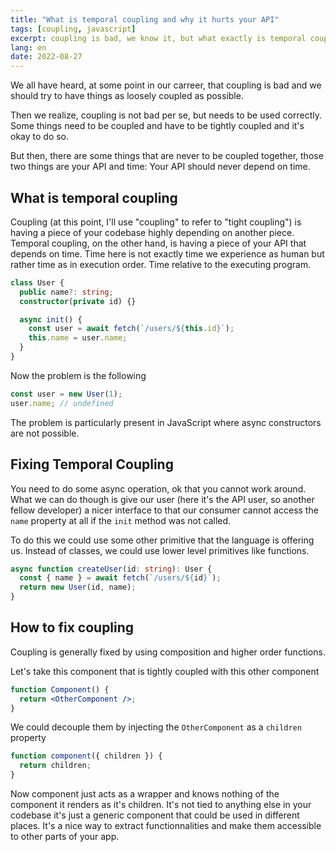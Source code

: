 ```yaml
---
title: "What is temporal coupling and why it hurts your API"
tags: [coupling, javascript]
excerpt: coupling is bad, we know it, but what exactly is temporal coupling
lang: en
date: 2022-08-27
---
```


We all have heard, at some point in our carreer, that coupling is bad and we should try to have things as loosely coupled as possible.

Then we realize, coupling is not bad per se, but needs to be used correctly. Some things need to be coupled and have to be tightly coupled and it's okay to do so.

But then, there are some things that are never to be coupled together, those two things are your API and time: Your API should never depend on time.

## What is temporal coupling

Coupling (at this point, I'll use "coupling" to refer to "tight coupling") is having a piece of your codebase highly depending on another piece.
Temporal coupling, on the other hand, is having a piece of your API that depends on time.
Time here is not exactly time we experience as human but rather time as in execution order. Time relative to the executing program.

```typescript
class User {
  public name?: string;
  constructor(private id) {}

  async init() {
    const user = await fetch(`/users/${this.id}`);
    this.name = user.name;
  }
}
```

Now the problem is the following

```typescript
const user = new User(1);
user.name; // undefined
```

The problem is particularly present in JavaScript where async constructors are not possible.

## Fixing Temporal Coupling

You need to do some async operation, ok that you cannot work around. What we can do though is give our user (here it's the API user, so another fellow developer) a nicer interface to that our consumer cannot access the `name` property at all if the `init` method was not called.

To do this we could use some other primitive that the language is offering us. Instead of classes, we could use lower level primitives like functions.

```typescript
async function createUser(id: string): User {
  const { name } = await fetch(`/users/${id}`);
  return new User(id, name);
}
```

## How to fix coupling

Coupling is generally fixed by using composition and higher order functions.

Let's take this component that is tightly coupled with this other component

```jsx
function Component() {
  return <OtherComponent />;
}
```

We could decouple them by injecting the `OtherComponent` as a `children` property

```jsx
function component({ children }) {
  return children;
}
```

Now component just acts as a wrapper and knows nothing of the component it renders as it's children. It's not tied to anything else in your codebase it's just a generic component that could be used in different places.
It's a nice way to extract functionnalities and make them accessible to other parts of your app.

##
